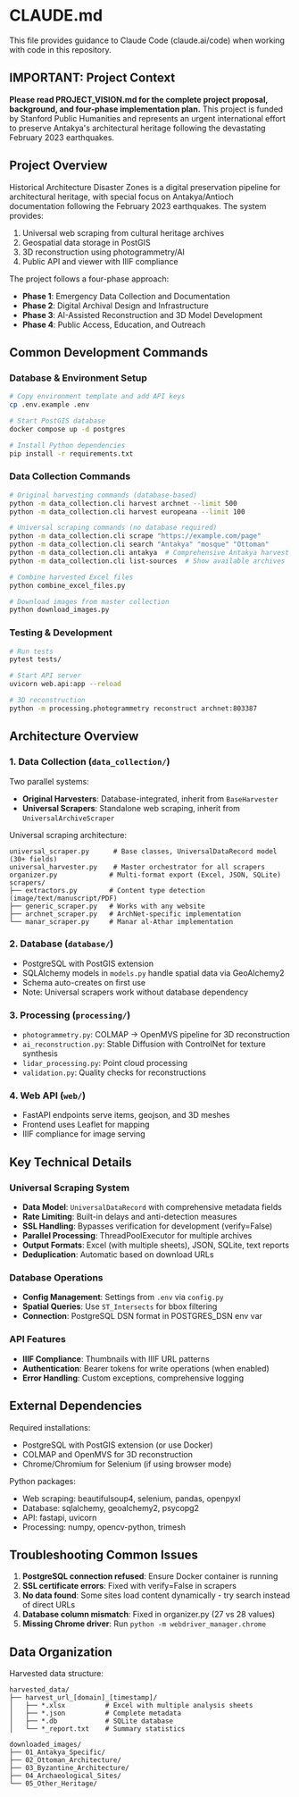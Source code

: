 # CLAUDE.md

This file provides guidance to Claude Code (claude.ai/code) when working with code in this repository.

## IMPORTANT: Project Context

**Please read PROJECT_VISION.md for the complete project proposal, background, and four-phase implementation plan.** This project is funded by Stanford Public Humanities and represents an urgent international effort to preserve Antakya's architectural heritage following the devastating February 2023 earthquakes.

## Project Overview

Historical Architecture Disaster Zones is a digital preservation pipeline for architectural heritage, with special focus on Antakya/Antioch documentation following the February 2023 earthquakes. The system provides:
1. Universal web scraping from cultural heritage archives
2. Geospatial data storage in PostGIS
3. 3D reconstruction using photogrammetry/AI
4. Public API and viewer with IIIF compliance

The project follows a four-phase approach:
- **Phase 1**: Emergency Data Collection and Documentation
- **Phase 2**: Digital Archival Design and Infrastructure
- **Phase 3**: AI-Assisted Reconstruction and 3D Model Development
- **Phase 4**: Public Access, Education, and Outreach

## Common Development Commands

### Database & Environment Setup
```bash
# Copy environment template and add API keys
cp .env.example .env

# Start PostGIS database
docker compose up -d postgres

# Install Python dependencies
pip install -r requirements.txt
```

### Data Collection Commands
```bash
# Original harvesting commands (database-based)
python -m data_collection.cli harvest archnet --limit 500
python -m data_collection.cli harvest europeana --limit 100

# Universal scraping commands (no database required)
python -m data_collection.cli scrape "https://example.com/page"
python -m data_collection.cli search "Antakya" "mosque" "Ottoman"
python -m data_collection.cli antakya  # Comprehensive Antakya harvest
python -m data_collection.cli list-sources  # Show available archives

# Combine harvested Excel files
python combine_excel_files.py

# Download images from master collection
python download_images.py
```

### Testing & Development
```bash
# Run tests
pytest tests/

# Start API server
uvicorn web.api:app --reload

# 3D reconstruction
python -m processing.photogrammetry reconstruct archnet:803387
```

## Architecture Overview

### 1. Data Collection (`data_collection/`)
Two parallel systems:
- **Original Harvesters**: Database-integrated, inherit from `BaseHarvester`
- **Universal Scrapers**: Standalone web scraping, inherit from `UniversalArchiveScraper`

Universal scraping architecture:
```
universal_scraper.py      # Base classes, UniversalDataRecord model (30+ fields)
universal_harvester.py    # Master orchestrator for all scrapers
organizer.py             # Multi-format export (Excel, JSON, SQLite)
scrapers/
├── extractors.py        # Content type detection (image/text/manuscript/PDF)
├── generic_scraper.py   # Works with any website
├── archnet_scraper.py   # ArchNet-specific implementation
└── manar_scraper.py     # Manar al-Athar implementation
```

### 2. Database (`database/`)
- PostgreSQL with PostGIS extension
- SQLAlchemy models in `models.py` handle spatial data via GeoAlchemy2
- Schema auto-creates on first use
- Note: Universal scrapers work without database dependency

### 3. Processing (`processing/`)
- `photogrammetry.py`: COLMAP → OpenMVS pipeline for 3D reconstruction
- `ai_reconstruction.py`: Stable Diffusion with ControlNet for texture synthesis
- `lidar_processing.py`: Point cloud processing
- `validation.py`: Quality checks for reconstructions

### 4. Web API (`web/`)
- FastAPI endpoints serve items, geojson, and 3D meshes
- Frontend uses Leaflet for mapping
- IIIF compliance for image serving

## Key Technical Details

### Universal Scraping System
- **Data Model**: `UniversalDataRecord` with comprehensive metadata fields
- **Rate Limiting**: Built-in delays and anti-detection measures
- **SSL Handling**: Bypasses verification for development (verify=False)
- **Parallel Processing**: ThreadPoolExecutor for multiple archives
- **Output Formats**: Excel (with multiple sheets), JSON, SQLite, text reports
- **Deduplication**: Automatic based on download URLs

### Database Operations
- **Config Management**: Settings from `.env` via `config.py`
- **Spatial Queries**: Use `ST_Intersects` for bbox filtering
- **Connection**: PostgreSQL DSN format in POSTGRES_DSN env var

### API Features
- **IIIF Compliance**: Thumbnails with IIIF URL patterns
- **Authentication**: Bearer tokens for write operations (when enabled)
- **Error Handling**: Custom exceptions, comprehensive logging

## External Dependencies

Required installations:
- PostgreSQL with PostGIS extension (or use Docker)
- COLMAP and OpenMVS for 3D reconstruction
- Chrome/Chromium for Selenium (if using browser mode)

Python packages:
- Web scraping: beautifulsoup4, selenium, pandas, openpyxl
- Database: sqlalchemy, geoalchemy2, psycopg2
- API: fastapi, uvicorn
- Processing: numpy, opencv-python, trimesh

## Troubleshooting Common Issues

1. **PostgreSQL connection refused**: Ensure Docker container is running
2. **SSL certificate errors**: Fixed with verify=False in scrapers
3. **No data found**: Some sites load content dynamically - try search instead of direct URLs
4. **Database column mismatch**: Fixed in organizer.py (27 vs 28 values)
5. **Missing Chrome driver**: Run `python -m webdriver_manager.chrome`

## Data Organization

Harvested data structure:
```
harvested_data/
├── harvest_url_[domain]_[timestamp]/
│   ├── *.xlsx          # Excel with multiple analysis sheets
│   ├── *.json          # Complete metadata
│   ├── *.db            # SQLite database
│   └── *_report.txt    # Summary statistics

downloaded_images/
├── 01_Antakya_Specific/
├── 02_Ottoman_Architecture/
├── 03_Byzantine_Architecture/
├── 04_Archaeological_Sites/
└── 05_Other_Heritage/
```